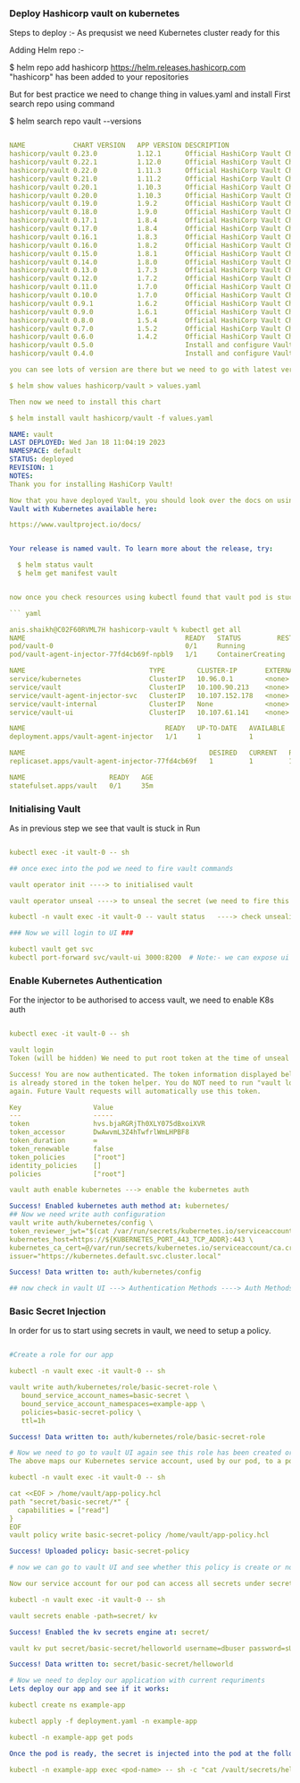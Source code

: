 ### Deploy Hashicorp vault on kubernetes ###

Steps to deploy :- As prequsist we need Kubernetes cluster ready for this 

Adding Helm repo :- 

$ helm repo add hashicorp https://helm.releases.hashicorp.com
"hashicorp" has been added to your repositories

But for best practice we need to change thing in values.yaml and install
First search repo using command 

$ helm search repo vault --versions
```` yaml

NAME           	CHART VERSION	APP VERSION	DESCRIPTION                               
hashicorp/vault	0.23.0       	1.12.1     	Official HashiCorp Vault Chart            
hashicorp/vault	0.22.1       	1.12.0     	Official HashiCorp Vault Chart            
hashicorp/vault	0.22.0       	1.11.3     	Official HashiCorp Vault Chart            
hashicorp/vault	0.21.0       	1.11.2     	Official HashiCorp Vault Chart            
hashicorp/vault	0.20.1       	1.10.3     	Official HashiCorp Vault Chart            
hashicorp/vault	0.20.0       	1.10.3     	Official HashiCorp Vault Chart            
hashicorp/vault	0.19.0       	1.9.2      	Official HashiCorp Vault Chart            
hashicorp/vault	0.18.0       	1.9.0      	Official HashiCorp Vault Chart            
hashicorp/vault	0.17.1       	1.8.4      	Official HashiCorp Vault Chart            
hashicorp/vault	0.17.0       	1.8.4      	Official HashiCorp Vault Chart            
hashicorp/vault	0.16.1       	1.8.3      	Official HashiCorp Vault Chart            
hashicorp/vault	0.16.0       	1.8.2      	Official HashiCorp Vault Chart            
hashicorp/vault	0.15.0       	1.8.1      	Official HashiCorp Vault Chart            
hashicorp/vault	0.14.0       	1.8.0      	Official HashiCorp Vault Chart            
hashicorp/vault	0.13.0       	1.7.3      	Official HashiCorp Vault Chart            
hashicorp/vault	0.12.0       	1.7.2      	Official HashiCorp Vault Chart            
hashicorp/vault	0.11.0       	1.7.0      	Official HashiCorp Vault Chart            
hashicorp/vault	0.10.0       	1.7.0      	Official HashiCorp Vault Chart            
hashicorp/vault	0.9.1        	1.6.2      	Official HashiCorp Vault Chart            
hashicorp/vault	0.9.0        	1.6.1      	Official HashiCorp Vault Chart            
hashicorp/vault	0.8.0        	1.5.4      	Official HashiCorp Vault Chart            
hashicorp/vault	0.7.0        	1.5.2      	Official HashiCorp Vault Chart            
hashicorp/vault	0.6.0        	1.4.2      	Official HashiCorp Vault Chart            
hashicorp/vault	0.5.0        	           	Install and configure Vault on Kubernetes.
hashicorp/vault	0.4.0        	           	Install and configure Vault on Kubernetes.

you can see lots of version are there but we need to go with latest version for vault but before that we will take values.yaml for this use command

$ helm show values hashicorp/vault > values.yaml

Then now we need to install this chart

$ helm install vault hashicorp/vault -f values.yaml

NAME: vault
LAST DEPLOYED: Wed Jan 18 11:04:19 2023
NAMESPACE: default
STATUS: deployed
REVISION: 1
NOTES:
Thank you for installing HashiCorp Vault!

Now that you have deployed Vault, you should look over the docs on using
Vault with Kubernetes available here:

https://www.vaultproject.io/docs/


Your release is named vault. To learn more about the release, try:

  $ helm status vault
  $ helm get manifest vault


now once you check resources using kubectl found that vault pod is stuck in 0/1 Running because we need to exec into the pod and unseal the keys

``` yaml

anis.shaikh@C02F60RVML7H hashicorp-vault % kubectl get all
NAME                                        READY   STATUS         RESTARTS        AGE
pod/vault-0                                 0/1     Running             0          35m
pod/vault-agent-injector-77fd4cb69f-npbl9   1/1     ContainerCreating   0          35m

NAME                               TYPE        CLUSTER-IP       EXTERNAL-IP   PORT(S)             AGE
service/kubernetes                 ClusterIP   10.96.0.1        <none>        443/TCP             11d
service/vault                      ClusterIP   10.100.90.213    <none>        8200/TCP,8201/TCP   35m
service/vault-agent-injector-svc   ClusterIP   10.107.152.178   <none>        443/TCP             35m
service/vault-internal             ClusterIP   None             <none>        8200/TCP,8201/TCP   35m
service/vault-ui                   ClusterIP   10.107.61.141    <none>        8200/TCP            35m

NAME                                   READY   UP-TO-DATE   AVAILABLE   AGE
deployment.apps/vault-agent-injector   1/1     1            1           35m

NAME                                              DESIRED   CURRENT   READY   AGE
replicaset.apps/vault-agent-injector-77fd4cb69f   1         1         1       35m

NAME                     READY   AGE
statefulset.apps/vault   0/1     35m
````

### Initialising Vault ###
As in previous step we see that vault is stuck in Run
```` yaml

kubectl exec -it vault-0 -- sh

## once exec into the pod we need to fire vault commands

vault operator init ----> to initialised vault

vault operator unseal ----> to unseal the secret (we need to fire this commnad  atlist 3 times for unseal)

kubectl -n vault exec -it vault-0 -- vault status   ----> check unsealing status

### Now we will login to UI ###

kubectl vault get svc
kubectl port-forward svc/vault-ui 3000:8200  # Note:- we can expose ui via Ingress,NodePort,LoadBalancer 
````
### Enable Kubernetes Authentication ###

For the injector to be authorised to access vault, we need to enable K8s auth
````yaml

kubectl exec -it vault-0 -- sh  

vault login
Token (will be hidden) We need to put root token at the time of unseal 

Success! You are now authenticated. The token information displayed below
is already stored in the token helper. You do NOT need to run "vault login"
again. Future Vault requests will automatically use this token.

Key                  Value
---                  -----
token                hvs.bjaRGRjTh0XLY075dBxoiXVR
token_accessor       DwAwvmL3Z4hTwfrlWmLHPBF8
token_duration       ∞
token_renewable      false
token_policies       ["root"]
identity_policies    []
policies             ["root"]

vault auth enable kubernetes ---> enable the kubernetes auth

Success! Enabled kubernetes auth method at: kubernetes/
## Now we need write auth configuration
vault write auth/kubernetes/config \
token_reviewer_jwt="$(cat /var/run/secrets/kubernetes.io/serviceaccount/token)" \
kubernetes_host=https://${KUBERNETES_PORT_443_TCP_ADDR}:443 \
kubernetes_ca_cert=@/var/run/secrets/kubernetes.io/serviceaccount/ca.crt \
issuer="https://kubernetes.default.svc.cluster.local"

Success! Data written to: auth/kubernetes/config

## now check in vault UI ---> Authentication Methods ----> Auth Methods ----> we can see kubrenetes auth
````

### Basic Secret Injection ###

In order for us to start using secrets in vault, we need to setup a policy.

````yaml

#Create a role for our app

kubectl -n vault exec -it vault-0 -- sh 

vault write auth/kubernetes/role/basic-secret-role \
   bound_service_account_names=basic-secret \
   bound_service_account_namespaces=example-app \
   policies=basic-secret-policy \
   ttl=1h

Success! Data written to: auth/kubernetes/role/basic-secret-role

# Now we need to go to vault UI again see this role has been created or not
The above maps our Kubernetes service account, used by our pod, to a policy. Now lets create the policy to map our service account to a bunch of secrets

kubectl -n vault exec -it vault-0 -- sh 

cat <<EOF > /home/vault/app-policy.hcl
path "secret/basic-secret/*" {
  capabilities = ["read"]
}
EOF
vault policy write basic-secret-policy /home/vault/app-policy.hcl

Success! Uploaded policy: basic-secret-policy

# now we can go to vault UI and see whether this policy is create or not

Now our service account for our pod can access all secrets under secret/basic-secret/* Lets create some secrets.

kubectl -n vault exec -it vault-0 -- sh 

vault secrets enable -path=secret/ kv

Success! Enabled the kv secrets engine at: secret/

vault kv put secret/basic-secret/helloworld username=dbuser password=sUp3rS3cUr3P@ssw0rd # in this steps we are putting secrets.

Success! Data written to: secret/basic-secret/helloworld

# Now we need to deploy our application with current requriments
Lets deploy our app and see if it works:

kubectl create ns example-app

kubectl apply -f deployment.yaml -n example-app 

kubectl -n example-app get pods

Once the pod is ready, the secret is injected into the pod at the following location:

kubectl -n example-app exec <pod-name> -- sh -c "cat /vault/secrets/helloworld"








